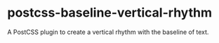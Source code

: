 # postcss-baseline-vertical-rhythm
A PostCSS plugin to create a vertical rhythm with the baseline of text.

